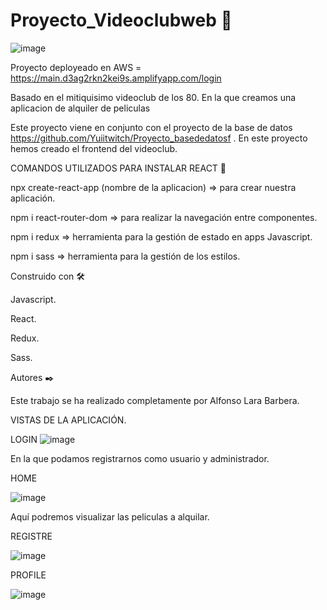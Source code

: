 # Proyecto_Videoclubweb   🚀

 ![image](https://user-images.githubusercontent.com/86298325/142771716-07be080e-f1c5-4b63-941b-681ade84c460.png)
 
Proyecto deployeado en AWS = https://main.d3ag2rkn2kei9s.amplifyapp.com/login
 
 Basado en el mitiquisimo videoclub de los 80. En la que creamos una aplicacion de alquiler de peliculas

Este proyecto viene en conjunto con el proyecto de la base de datos  https://github.com/Yuiitwitch/Proyecto_basededatosf . En este proyecto hemos creado el frontend del videoclub.

COMANDOS UTILIZADOS PARA INSTALAR REACT  🔧

npx create-react-app (nombre de la aplicacion)  => para crear nuestra aplicación.

npm i react-router-dom => para realizar la navegación entre componentes.

npm i redux => herramienta para la gestión de estado en apps Javascript.

npm i sass => herramienta para la gestión de los estilos.

Construido con 🛠️

Javascript.

React.

Redux.

Sass. 

Autores ✒️

Este trabajo se ha realizado completamente por Alfonso Lara Barbera. 

VISTAS DE LA APLICACIÓN.

LOGIN
![image](https://user-images.githubusercontent.com/86298325/142773022-c8d6ab13-8f74-4c88-837a-6047bc5216a4.png)

En la que podamos registrarnos como usuario y administrador.

HOME

![image](https://user-images.githubusercontent.com/86298325/142773143-4345547b-f2a0-44a8-bb9d-19e124b9aab4.png)

Aquí podremos visualizar las peliculas a alquilar.

REGISTRE

![image](https://user-images.githubusercontent.com/86298325/142775888-a410c0f8-d592-4767-be79-2233752f4d3d.png)

PROFILE

![image](https://user-images.githubusercontent.com/86298325/142809091-2de81e2c-e0a7-4c16-8f1f-c73bfb2428c2.png)



